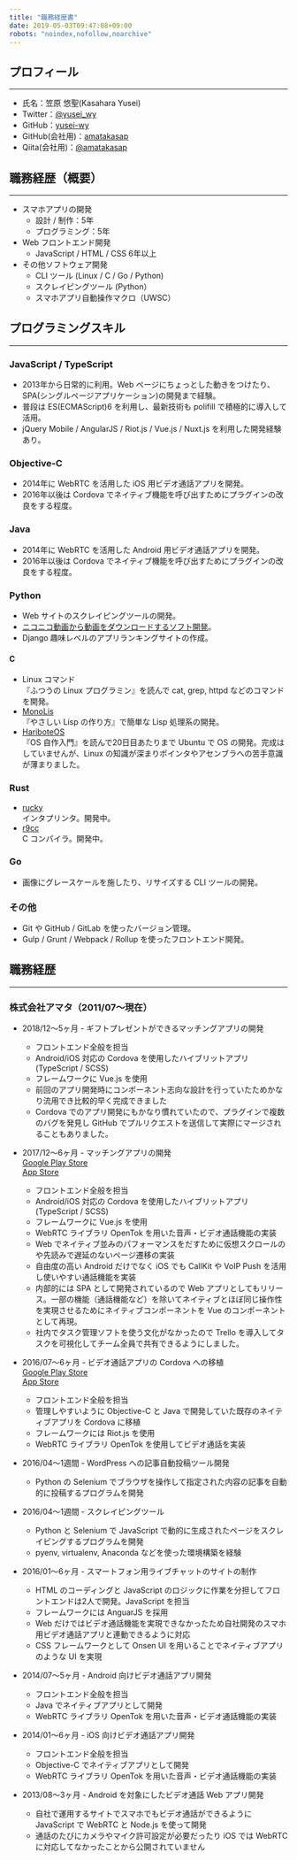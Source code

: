 ```yaml
---
title: "職務経歴書"
date: 2019-05-03T09:47:08+09:00
robots: "noindex,nofollow,noarchive"
---
```


## プロフィール

---

* 氏名：笠原 悠聖(Kasahara Yusei)
* Twitter：[@yusei_wy](https://twitter.com/yusei_wy)
* GitHub：[yusei-wy](https://github.com/yusei-wy)
* GitHub(会社用)：[amatakasap](https://github.com/amatakasap)
* Qiita(会社用)：[@amatakasap](https://qiita.com/amatakasap)

## 職務経歴（概要）

---

* スマホアプリの開発
  * 設計 / 制作：5年
  * プログラミング：5年
* Web フロントエンド開発
  * JavaScript / HTML / CSS 6年以上
* その他ソフトウェア開発
  * CLI ツール (Linux / C / Go / Python)
  * スクレイピングツール (Python）
  * スマホアプリ自動操作マクロ（UWSC）

## プログラミングスキル

---

### JavaScript / TypeScript
  * 2013年から日常的に利用。Web ページにちょっとした動きをつけたり、SPA(シングルページアプリケーション)の開発まで経験。
  * 普段は ES(ECMAScript)6 を利用し、最新技術も polifill で積極的に導入して活用。
  * jQuery Mobile / AngularJS / Riot.js / Vue.js / Nuxt.js を利用した開発経験あり。

### Objective-C
  * 2014年に WebRTC を活用した iOS 用ビデオ通話アプリを開発。
  * 2016年以後は Cordova でネイティブ機能を呼び出すためにプラグインの改良をする程度。

### Java
  * 2014年に WebRTC を活用した Android 用ビデオ通話アプリを開発。
  * 2016年以後は Cordova でネイティブ機能を呼び出すためにプラグインの改良をする程度。

### Python
  * Web サイトのスクレイピングツールの開発。
  * [ニコニコ動画から動画をダウンロードするソフト開発](https://github.com/yusei-wy/nicodl)。
  * Django 趣味レベルのアプリランキングサイトの作成。

#### C
  * Linux コマンド  
    『ふつうの Linux プログラミン』を読んで cat, grep, httpd などのコマンドを開発。
  * [MonoLis](https://github.com/yusei-wy/MonoLis)  
    『やさしい Lisp の作り方』で簡単な Lisp 処理系の開発。
  * [HariboteOS](https://github.com/yusei-wy/HariboteOS)  
    『OS 自作入門』を読んで20日目あたりまで Ubuntu で OS の開発。完成はしていませんが、Linux の知識が深まりポインタやアセンブラへの苦手意識が薄まりました。

### Rust
  * [rucky](https://github.com/yusei-wy/rucky)  
    インタプリンタ。開発中。
  * [r9cc](https://github.com/yusei-wy/r9cc)  
    C コンパイラ。開発中。

### Go
  * 画像にグレースケールを施したり、リサイズする CLI ツールの開発。

### その他
  * Git や GitHub / GitLab を使ったバージョン管理。
  * Gulp / Grunt / Webpack / Rollup を使ったフロントエンド開発。

## 職務経歴

---

### 株式会社アマタ（2011/07〜現在）

- 2018/12〜5ヶ月 - ギフトプレゼントができるマッチングアプリの開発
  - フロントエンド全般を担当
  - Android/iOS 対応の Cordova を使用したハイブリットアプリ(TypeScript / SCSS)
  - フレームワークに Vue.js を使用
  - 前回のアプリ開発時にコンポーネント志向な設計を行っていたためかなり流用でき比較的早く完成できました
  - Cordova でのアプリ開発にもかなり慣れていたので、プラグインで複数のバグを発見し GitHub でプルリクエストを送信して実際にマージされることもありました。

- 2017/12〜6ヶ月 - マッチングアプリの開発  
[Google Play Store](https://play.google.com/store/apps/details?id=com.aizuchat.app&hl=ja)  
[App Store](https://itunes.apple.com/jp/app/aizu-%E3%83%A9%E3%82%A4%E3%83%96%E3%83%81%E3%83%A3%E3%83%83%E3%83%88-%E3%83%93%E3%83%87%E3%82%AA%E9%80%9A%E8%A9%B1/id1357911124?mt=8)
  - フロントエンド全般を担当
  - Android/iOS 対応の Cordova を使用したハイブリットアプリ(TypeScript / SCSS)
  - フレームワークに Vue.js を使用
  - WebRTC ライブラリ OpenTok を用いた音声・ビデオ通話機能の実装
  - Web でネイティブ並みのパフォーマンスをだすために仮想スクロールのや先読みで遅延のないページ遷移の実装
  - 自由度の高い Android だけでなく iOS でも CallKit や VoIP Push を活用し使いやすい通話機能を実装
  - 内部的には SPA として開発されているので Web アプリとしてもリリース。一部の機能（通話機能など）を除いてネイティブとほぼ同じ操作性を実現させるためにネイティブコンポーネントを Vue のコンポーネントとして再現。
  - 社内でタスク管理ソフトを使う文化がなかったので Trello を導入してタスクを可視化してチーム全員で共有できるようにしました。

- 2016/07〜6ヶ月 - ビデオ通話アプリの Cordova への移植  
[Google Play Store](https://play.google.com/store/apps/details?id=jp.tomosin.minmin&hl=ja)  
[App Store](https://itunes.apple.com/jp/app/minmin/id890353434?mt=8)
  - フロントエンド全般を担当
  - 管理しやすいように Objective-C と Java で開発していた既存のネイティブアプリを Cordova に移植
  - フレームワークには Riot.js を使用
  - WebRTC ライブラリ OpenTok を使用してビデオ通話を実装

- 2016/04〜1週間 - WordPress への記事自動投稿ツール開発
  - Python の Selenium でブラウザを操作して指定された内容の記事を自動的に投稿するプログラムを開発

- 2016/04〜1週間 - スクレイピングツール
  - Python と Selenium で JavaScript で動的に生成されたページをスクレイピングするプログラムを開発
  - pyenv, virtualenv, Anaconda などを使った環境構築を経験

- 2016/01〜6ヶ月 - スマートフォン用ライブチャットのサイトの制作
  - HTML のコーディングと JavaScript のロジックに作業を分担してフロントエンドは2人で開発。JavaScript を担当
  - フレームワークには AnguarJS を採用
  - Web だけではビデオ通話機能を実現できなかったため自社開発のスマホ用ビデオ通話アプリと連動できるように対応
  - CSS フレームワークとして Onsen UI を用いることでネイティブアプリのような UI を実現

- 2014/07〜5ヶ月 - Android 向けビデオ通話アプリ開発
  - フロントエンド全般を担当
  - Java でネイティブアプリとして開発
  - WebRTC ライブラリ OpenTok を用いた音声・ビデオ通話機能の実装

- 2014/01〜6ヶ月 - iOS 向けビデオ通話アプリ開発
  - フロントエンド全般を担当
  - Objective-C でネイティブアプリとして開発
  - WebRTC ライブラリ OpenTok を用いた音声・ビデオ通話機能の実装

- 2013/08〜3ヶ月 - Android を対象にしたビデオ通話 Web アプリ開発
  - 自社で運用するサイトでスマホでもビデオ通話ができるように JavaScript で WebRTC と Node.js を使って開発
  - 通話のたびにカメラやマイク許可設定が必要だったり iOS では WebRTC に対応してなかったことから公開されていません

